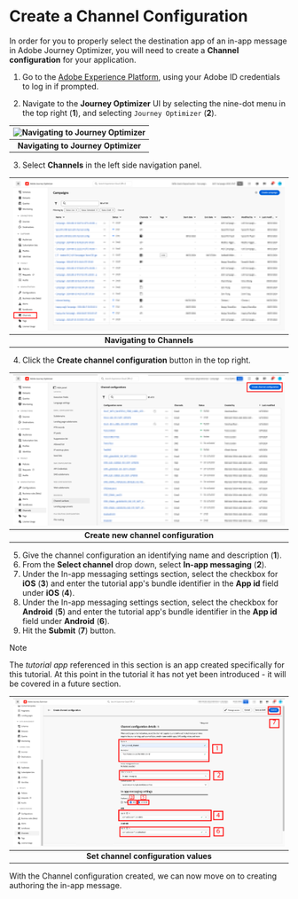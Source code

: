 # Create a Channel Configuration

In order for you to properly select the destination app of an in-app message in Adobe Journey Optimizer, you will need to create a **Channel configuration** for your application.

1. Go to the [Adobe Experience Platform](https://experience.adobe.com/#/platform), using your Adobe ID credentials to log in if prompted.

2. Navigate to the **Journey Optimizer** UI by selecting the nine-dot menu in the top right (**1**), and selecting `Journey Optimizer` (**2**).

| ![Navigating to Journey Optimizer](assets/ajo-nav.png?raw=true) |
| :---: |
| **Navigating to Journey Optimizer** |

3. Select **Channels** in the left side navigation panel. 

| ![Navigating to Channels](assets/channel-nav.png?raw=true) |
| :---: |
| **Navigating to Channels** |

4. Click the **Create channel configuration** button in the top right.

| ![Create new channel configuration](assets/channel-new.png?raw=true) |
| :---: |
| **Create new channel configuration** |

5. Give the channel configuration an identifying name and description (**1**). 
6. From the **Select channel** drop down, select **In-app messaging** (**2**).
7. Under the In-app messaging settings section, select the checkbox for **iOS** (**3**) and enter the tutorial app's bundle identifier in the **App id** field under **iOS** (**4**).
8. Under the In-app messaging settings section, select the checkbox for **Android** (**5**) and enter the tutorial app's bundle identifier in the **App id** field under **Android** (**6**).
9. Hit the **Submit** (**7**) button.

> [!NOTE]
> The _tutorial app_ referenced in this section is an app created specifically for this tutorial. At this point in the tutorial it has not yet been introduced - it will be covered in a future section.

| ![Set Channel Configuration values](assets/channel-save.png?raw=true) |
| :---: |
| **Set channel configuration values** |

With the Channel configuration created, we can now move on to creating authoring the in-app message.
